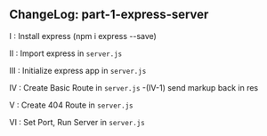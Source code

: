 ChangeLog: part-1-express-server
-------------------------
I   : Install express (npm i express --save)

II  : Import express in `server.js`

III : Initialize express app in `server.js`

IV  : Create Basic Route in `server.js`
  -(IV-1) send markup back in res

V   : Create 404 Route in `server.js`

VI  : Set Port, Run Server in `server.js`
